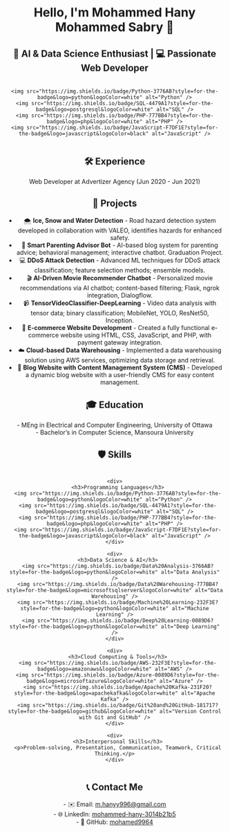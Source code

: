 <div style="text-align: center;">

  <h1>Hello, I'm Mohammed Hany Mohammed Sabry 🌟</h1>

  <h2>🧠 AI & Data Science Enthusiast | 💻 Passionate Web Developer</h2>

  <div style="display: flex; justify-content: center; align-items: center; gap: 20px; margin-top: 20px;">

    <img src="https://img.shields.io/badge/Python-3776AB?style=for-the-badge&logo=python&logoColor=white" alt="Python" />
    <img src="https://img.shields.io/badge/SQL-4479A1?style=for-the-badge&logo=postgresql&logoColor=white" alt="SQL" />
    <img src="https://img.shields.io/badge/PHP-777BB4?style=for-the-badge&logo=php&logoColor=white" alt="PHP" />
    <img src="https://img.shields.io/badge/JavaScript-F7DF1E?style=for-the-badge&logo=javascript&logoColor=black" alt="JavaScript" />

  </div>

  <h2>🛠️ Experience</h2>

  <p>Web Developer at Advertizer Agency (Jun 2020 - Jun 2021)</p>

  <h2>🚀 Projects</h2>

  <ul>
    <li>🌨️ <b>Ice, Snow and Water Detection</b> - Road hazard detection system developed in collaboration with VALEO, identifies hazards for enhanced safety.</li>
    <li>🤖 <b>Smart Parenting Advisor Bot</b> - AI-based blog system for parenting advice; behavioral management; interactive chatbot. Graduation Project.</li>
    <li>💻 <b>DDoS Attack Detection</b> - Advanced ML techniques for DDoS attack classification; feature selection methods; ensemble models.</li>
    <li>🎬 <b>AI-Driven Movie Recommender Chatbot</b> - Personalized movie recommendations via AI chatbot; content-based filtering; Flask, ngrok integration, Dialogflow.</li>
    <li>📹 <b>TensorVideoClassifier-DeepLearning</b> - Video data analysis with tensor data; binary classification; MobileNet, YOLO, ResNet50, Inception.</li>
    <li>🛒 <b>E-commerce Website Development</b> - Created a fully functional e-commerce website using HTML, CSS, JavaScript, and PHP, with payment gateway integration.</li>
    <li>☁️ <b>Cloud-based Data Warehousing</b> - Implemented a data warehousing solution using AWS services, optimizing data storage and retrieval.</li>
    <li>📝 <b>Blog Website with Content Management System (CMS)</b> - Developed a dynamic blog website with a user-friendly CMS for easy content management.</li>
  </ul>

  <h2>🎓 Education</h2>

  <p>
    - MEng in Electrical and Computer Engineering, University of Ottawa<br>
    - Bachelor’s in Computer Science, Mansoura University
  </p>

  <h2>🛡️ Skills</h2>

  <div style="display: flex; justify-content: space-around; align-items: center; flex-wrap: wrap; gap: 20px; margin-top: 20px;">

    <div>
      <h3>Programming Languages</h3>
      <img src="https://img.shields.io/badge/Python-3776AB?style=for-the-badge&logo=python&logoColor=white" alt="Python" />
      <img src="https://img.shields.io/badge/SQL-4479A1?style=for-the-badge&logo=postgresql&logoColor=white" alt="SQL" />
      <img src="https://img.shields.io/badge/PHP-777BB4?style=for-the-badge&logo=php&logoColor=white" alt="PHP" />
      <img src="https://img.shields.io/badge/JavaScript-F7DF1E?style=for-the-badge&logo=javascript&logoColor=black" alt="JavaScript" />
    </div>

    <div>
      <h3>Data Science & AI</h3>
      <img src="https://img.shields.io/badge/Data%20Analysis-3766AB?style=for-the-badge&logo=python&logoColor=white" alt="Data Analysis" />
      <img src="https://img.shields.io/badge/Data%20Warehousing-777BB4?style=for-the-badge&logo=microsoftsqlserver&logoColor=white" alt="Data Warehousing" />
      <img src="https://img.shields.io/badge/Machine%20Learning-232F3E?style=for-the-badge&logo=python&logoColor=white" alt="Machine Learning" />
      <img src="https://img.shields.io/badge/Deep%20Learning-0089D6?style=for-the-badge&logo=python&logoColor=white" alt="Deep Learning" />
    </div>

    <div>
      <h3>Cloud Computing & Tools</h3>
      <img src="https://img.shields.io/badge/AWS-232F3E?style=for-the-badge&logo=amazonaws&logoColor=white" alt="AWS" />
      <img src="https://img.shields.io/badge/Azure-0089D6?style=for-the-badge&logo=microsoftazure&logoColor=white" alt="Azure" />
      <img src="https://img.shields.io/badge/Apache%20Kafka-231F20?style=for-the-badge&logo=apachekafka&logoColor=white" alt="Apache Kafka" />
      <img src="https://img.shields.io/badge/Git%20and%20GitHub-181717?style=for-the-badge&logo=github&logoColor=white" alt="Version Control with Git and GitHub" />
    </div>

    <div>
      <h3>Interpersonal Skills</h3>
      <p>Problem-solving, Presentation, Communication, Teamwork, Critical Thinking.</p>
    </div>

  </div>

  <h2>📞 Contact Me</h2>

  <p>
    - ✉️ Email: <a href="mailto:m.hanyy996@gmail.com">m.hanyy996@gmail.com</a><br>
    - 🌐 LinkedIn: <a href="https://www.linkedin.com/in/mohammed-hany-3014b21b5/">mohammed-hany-3014b21b5</a><br>
    - 🐙 GitHub: <a href="https://github.com/mohamed9964/">mohamed9964</a>
  </p>

</div>

<style>
  h1, h2 {
    animation: bounce 1s infinite alternate;
  }

  @keyframes bounce {
    from {
      transform: translateY(0);
    }
    to {
      transform: translateY(-10px);
    }
  }
</style>
